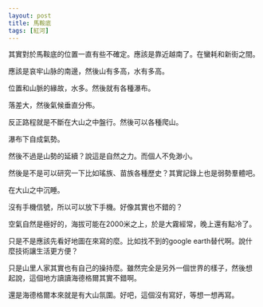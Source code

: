 ```yaml
---
layout: post
title: 馬鞍底
tags: [紅河]
---
```


其實對於馬鞍底的位置一直有些不確定。應該是靠近越南了。在蠻耗和新街之間。

應該是哀牢山脉的南邊，然後山有多高，水有多高。

位置和山脈的緣故，水多。然後就有各種瀑布。

落差大，然後氣候垂直分佈。

反正路程就是不斷在大山之中盤行。然後可以各種爬山。

瀑布下自成氣勢。

然後不過是山勢的延續？說這是自然之力。而個人不免渺小。

然後是不是可以研究一下比如瑤族、苗族各種歷史？其實記錄上也是弱勢羣體吧。

在大山之中沉睡。

沒有手機信號，所以可以放下手機。好像其實也不錯的？

空氣自然是極好的，海拔可能在2000米之上，於是大霧經常，晚上還有點冷了。

只是不是應該先看好地圖在來寫的麼。比如找不到的google earth替代啊。說什
麼技術讓生活更方便？

只是山里人家其實也有自己的操持麼。雖然完全是另外一個世界的樣子，然後想
起說，這個地方讀讀海德格爾其實不錯啊。

還是海德格爾本來就是有大山氛圍。好吧，這個沒有寫好，等想一想再寫。
